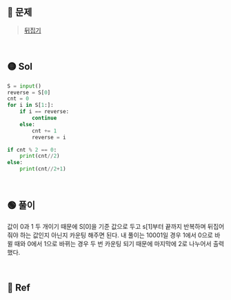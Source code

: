 ## 🔴 문제
> [뒤집기](https://www.acmicpc.net/problem/1439)


<br/>

## 🟡 Sol
```python
S = input()
reverse = S[0]
cnt = 0
for i in S[1:]:
    if i == reverse:
        continue
    else:
        cnt += 1
        reverse = i

if cnt % 2 == 0:
    print(cnt//2)
else:
    print(cnt//2+1)
```
<br/>

## 🟢 풀이
값이 0과 1 두 개이기 때문에 S[0]을 기준 값으로 두고 s[1]부터 끝까지 반복하며
뒤집어줘야 하는 값인지 아닌지 카운팅 해주면 된다.
내 풀이는 10001일 경우 1에서 0으로 바뀔 때와 0에서 1으로 바뀌는 경우 두 번 카운팅 되기 때문에 마지막에 2로 나누어서 출력 했다.

<br/>

## 🔵 Ref
> 